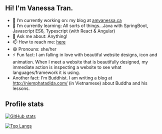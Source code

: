 ## Hi! I'm Vanessa Tran.

- 🔭 I’m currently working on: my blog at [amvanessa.ca](https://amvanessa.ca)
- 🌱 I’m currently learning: All sorts of things...Java with SpringBoot, Javascript ES6, Typescript (with React & Angular)
- 💬 Ask me about: Anything!
- 📫 How to reach me: [here](https://www.linkedin.com/in/minhthytran/)
- 😄 Pronouns: she/her
- ⚡ Fun fact: I am falling in love with beautiful website designs, icon and animation. When I meet a website that is beautifully designed, my immediate action is inspecting a website to see what languages/framework it is using.
- Another fact: I'm Buddhist. I am writing a blog at http://niemphatadida.com/ (in Vietnamese) about Buddha and his lessons.

## Profile stats

[![GitHub stats](https://github-readme-stats.vercel.app/api?username=thytran142&show_icons=true&theme=github_dark)](https://github.com/thytran142/github-readme-stats)

[![Top Langs](https://github-readme-stats.vercel.app/api/top-langs/?username=thytran142&layout=compact&theme=github_dark)](https://github.com/anuraghazra/github-readme-stats)
